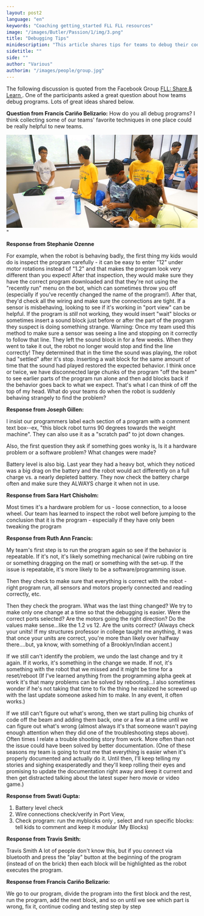 ```yaml
---
layout: post2
language: "en"
keywords: "Coaching getting_started FLL FLL resources"
image: "/images/Butler/Passion/1/img/3.png"
title: "Debugging Tips"
minidescription: "This article shares tips for teams to debug their code."
sidetitle: ""
side: ""
author: "Various"
authorim: "/images/people/group.jpg"
---
```

The following discussion is quoted from the Facebook Group <a href="https://www.facebook.com/groups/FLLShareandLearn/">FLL: Share & Learn </a>. One of the participants asked a great question about how teams debug programs. Lots of great ideas shared below.

<b>Question from 
Francis Cariño Belizario:</b> How do you all debug programs? I think collecting some of our teams' favorite techniques in one place could be really helpful to new teams.


<img src="/images/coachcorner/Debugging.jpg" style="max-width: 100%" />"


**Response from Stephanie Ozenne**

For example, when the robot is behaving badly, the first thing my kids would do is inspect the program carefully - it can be easy to enter "12" under motor rotations instead of "1.2" and that makes the program look very different than you expect!
After that inspection, they would make sure they have the correct program downloaded and that they're not using the "recently run" menu on the bot, which can sometimes throw you off (especially if you've recently changed the name of the program!).
After that, they'd check all the wiring and make sure the connections are tight. If a sensor is misbehaving, looking to see if it's working in "port view" can be helpful.
If the program is *still* not working, they would insert "wait" blocks or sometimes insert a sound block just before or after the part of the program they suspect is doing something strange. Warning: Once my team used this method to make sure a sensor was seeing a line and stopping on it correctly to follow that line. They left the sound block in for a few weeks. When they went to take it out, the robot no longer would stop and find the line correctly! They determined that in the time the sound was playing, the robot had "settled" after it's stop. Inserting a wait block for the same amount of time that the sound had played restored the expected behavior.
I think once or twice, we have disconnected large chunks of the program "off the beam" to see earlier parts of the program run alone and then add blocks back if the behavior goes back to what we expect.
That's what I can think of off the top of my head. What do your teams do when the robot is suddenly behaving strangely to find the problem?


**Response from Joseph Gillen:**

I insist our programmers label each section of a program with a comment text box--ex, "this block robot turns 90 degrees towards the weight machine". They can also use it as a "scratch pad" to jot down changes.

Also, the first question they ask if something goes wonky is, Is it a hardware problem or a software problem? What changes were made?

Battery level is also big. Last year they had a heavy bot, which they noticed was a big drag on the battery and the robot would act differently on a full charge vs. a nearly depleted battery. They now check the battery charge often and make sure they ALWAYS charge it when not in use.

**Response from Sara Hart Chisholm:**

Most times it's a hardware problem for us - loose connection, to a loose wheel. Our team has learned to inspect the robot well before jumping to the conclusion that it is the program - especially if they have only been tweaking the program

**Response from Ruth Ann Francis:**

My team's first step is to run the program again so see if the behavior is repeatable. If it's not, it's likely something mechanical (wire rubbing on tire or something dragging on the mat) or something with the set-up. If the issue is repeatable, it's more likely to be a software/programming issue.

Then they check to make sure that everything is correct with the robot - right program run, all sensors and motors properly connected and reading correctly, etc.

Then they check the program. What was the last thing changed? We try to make only one change at a time so that the debugging is easier. Were the correct ports selected? Are the motors going the right direction? Do the values make sense...like the 1.2 vs 12. Are the units correct? (Always check your units! If my structures professor in college taught me anything, it was that once your units are correct, you're more than likely over halfway there....but, ya know, with something of a Brooklyn/Indian accent.)

If we still can't identify the problem, we undo the last change and try it again. If it works, it's something in the change we made. If not, it's something with the robot that we missed and it might be time for a reset/reboot (If I've learned anything from the programming alpha geek at work it's that many problems can be solved by rebooting...I also sometimes wonder if he's not taking that time to fix the thing he realized he screwed up with the last update someone asked him to make. In any event, it often works.)

If we still can't figure out what's wrong, then we start pulling big chunks of code off the beam and adding them back, one or a few at a time until we can figure out what's wrong (almost always it's that someone wasn't paying enough attention when they did one of the troubleshooting steps above). Often times I relate a trouble shooting story from work. More often than not the issue could have been solved by better documentation. (One of these seasons my team is going to trust me that everything is easier when it's properly documented and actually do it. Until then, I'll keep telling my stories and sighing exasperatedly and they'll keep rolling their eyes and promising to update the documentation right away and keep it current and then get distracted talking about the latest super hero movie or video game.)

**Response from Swati Gupta:**
1. Battery level check
2. Wire connections check/verify in Port View, 
3. Check program: run the myblocks only , select and run specific blocks: tell kids to comment and keep it modular (My Blocks)

**Response from Travis Smith:**

Travis Smith A lot of people don't know this, but if you connect via bluetooth and press the "play" button at the beginning of the program (instead of on the brick) then each block will be highlighted as the robot executes the program.

**Response from Francis Cariño Belizario:**

We go to our program, divide the program into the first block and the rest, run the program, add the next block, and so on until we see which part is wrong, fix it, continue coding and testing step by step

